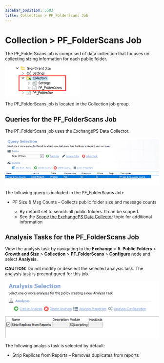 ```yaml
---
sidebar_position: 5583
title: Collection > PF_FolderScans Job
---
```


# Collection > PF\_FolderScans Job

The PF\_FolderScans job is comprised of data collection that focuses on collecting sizing information for each public folder.

![Collection > PF_FolderScans Job in the Jobs Tree](../../../../../../../../static/images/AccessAnalyzer_12.0/Content/Resources/Images/EnterpriseAuditor/Solutions/Exchange/PublicFolders/GrowthSize/CollectionJobsTree.png "Collection > PF_FolderScans Job in the Jobs Tree")

The PF\_FolderScans job is located in the Collection job group.

## Queries for the PF\_FolderScans Job

The PF\_FolderScans job uses the ExchangePS Data Collector.

![Queries for the PF_FolderScans Job](../../../../../../../../static/images/AccessAnalyzer_12.0/Content/Resources/Images/EnterpriseAuditor/Solutions/Exchange/PublicFolders/GrowthSize/FolderScansQuery.png "Queries for the PF_FolderScans Job")

The following query is included in the PF\_FolderScans Job:

* PF Size & Msg Counts – Collects public folder size and message counts

  * By default set to search all public folders. It can be scoped.
  * See the [Scope the ExchangePS Data Collector](../../CASMetrics/EX_ASPolicies#Scope_the_ExchangePS "Scope the ExchangePS Data Collector") topic for additional information

## Analysis Tasks for the PF\_FolderScans Job

View the analysis task by navigating to the **Exchange** > **5. Public Folders** > **Growth and Size** > **Collection** > **PF\_FolderScans** > **Configure** node and select **Analysis**.

**CAUTION:** Do not modify or deselect the selected analysis task. The analysis task is preconfigured for this job.

![Analysis Tasks for the PF_FolderScans Job](../../../../../../../../static/images/AccessAnalyzer_12.0/Content/Resources/Images/EnterpriseAuditor/Solutions/Exchange/PublicFolders/GrowthSize/FolderScansAnalysis.png "Analysis Tasks for the PF_FolderScans Job")

The following analysis task is selected by default:

* Strip Replicas from Reports – Removes duplicates from reports